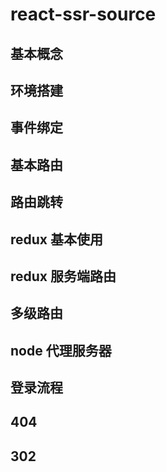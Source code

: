 # react-ssr-source

## 基本概念

## 环境搭建

## 事件绑定

## 基本路由

## 路由跳转

## redux 基本使用

## redux 服务端路由

## 多级路由

## node 代理服务器

## 登录流程

## 404

## 302
